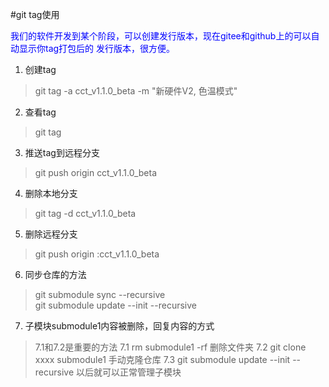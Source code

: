 ﻿#git tag使用

<font color="blue">
我们的软件开发到某个阶段，可以创建发行版本，现在gitee和github上的可以自动显示你tag打包后的
发行版本，很方便。
</font>

1. 创建tag
>git tag -a cct_v1.1.0_beta -m "新硬件V2, 色温模式"

2. 查看tag
>git tag

3. 推送tag到远程分支
> git push origin cct_v1.1.0_beta
       
4. 删除本地分支
>git tag -d cct_v1.1.0_beta

5. 删除远程分支
>git push origin :cct_v1.1.0_beta

6. 同步仓库的方法
>git submodule sync --recursive                                  
git submodule update --init --recursive      

7. 子模块submodule1内容被删除，回复内容的方式
> 7.1和7.2是重要的方法
7.1 rm submodule1 -rf
> 删除文件夹
7.2 git clone xxxx  submodule1
> 手动克隆仓库
7.3 git submodule update --init --recursive 
> 以后就可以正常管理子模块
